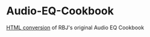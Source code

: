 Audio-EQ-Cookbook
=================

[HTML conversion](https://webaudio.github.io/Audio-EQ-Cookbook/audio-eq-cookbook.html) of RBJ's original Audio EQ Cookbook
